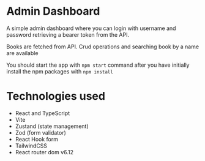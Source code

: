 # Admin Dashboard

A simple admin dashboard where you can login with username and password retrieving a bearer token from the API.

Books are fetched from API. Crud operations and searching book by a name are available

You should start the app with `npm start` command after you have initially install the npm packages with `npm install`

# Technologies used
- React and TypeScript
- Vite
- Zustand (state management)
- Zod (form validator)
- React Hook form
- TailwindCSS
- React router dom v6.12
